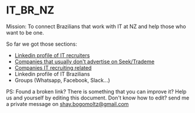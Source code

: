# IT_BR_NZ

Mission: To connect Brazilians that work with IT at NZ and help those who want to be one. 

So far we got those sections:<br />
- [Linkedin profile of IT recruiters](/Linkedin_profile_of_IT_recruiters.md)<br />
- [Companies that usually don't advertise on Seek/Trademe](/Companies_that_usually_dont_advertise_on_SeekTrademe.md)<br />
- [Companies IT recruiting related](/Companies_IT_recruiting_related.md)<br /> 
- Linkedin profile of IT Brazilians<br />
- Groups (Whatsapp, Facebook, Slack...)<br />

PS: Found a broken link? There is something that you can improve it? Help us and yourself by editing this document. Don't know how to edit? send me a private message on shay.bogomoltz@gmail.com

